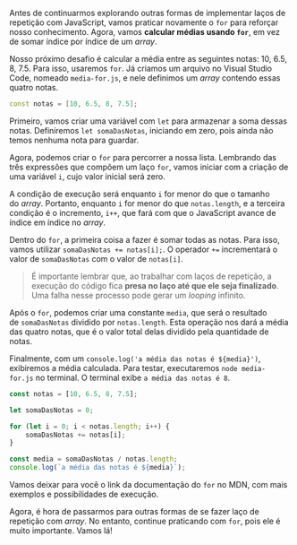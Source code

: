 Antes de continuarmos explorando outras formas de implementar laços de repetição com JavaScript, vamos praticar novamente o `for` para reforçar nosso conhecimento. Agora, vamos **calcular médias usando `for`**, em vez de somar índice por índice de um _array_.

Nosso próximo desafio é calcular a média entre as seguintes notas: 10, 6.5, 8, 7.5. Para isso, usaremos `for`. Já criamos um arquivo no Visual Studio Code, nomeado `media-for.js`, e nele definimos um _array_ contendo essas quatro notas.

```cpp
const notas = [10, 6.5, 8, 7.5];
```

Primeiro, vamos criar uma variável com `let` para armazenar a soma dessas notas. Definiremos `let somaDasNotas`, iniciando em zero, pois ainda não temos nenhuma nota para guardar.

Agora, podemos criar o `for` para percorrer a nossa lista. Lembrando das três expressões que compõem um laço `for`, vamos iniciar com a criação de uma variável `i`, cujo valor inicial será zero.

A condição de execução será enquanto `i` for menor do que o tamanho do _array_. Portanto, enquanto `i` for menor do que `notas.length`, e a terceira condição é o incremento, `i++`, que fará com que o JavaScript avance de índice em índice no _array_.

Dentro do `for`, a primeira coisa a fazer é somar todas as notas. Para isso, vamos utilizar `somaDasNotas += notas[i];`. O operador `+=` incrementará o valor de `somaDasNotas` com o valor de `notas[i]`.

> É importante lembrar que, ao trabalhar com laços de repetição, a execução do código fica **presa no laço até que ele seja finalizado**. Uma falha nesse processo pode gerar um _looping_ infinito.

Após o `for`, podemos criar uma constante `media`, que será o resultado de `somaDasNotas` dividido por `notas.length`. Esta operação nos dará a média das quatro notas, que é o valor total delas dividido pela quantidade de notas.

Finalmente, com um `console.log('a média das notas é ${media}')`, exibiremos a média calculada. Para testar, executaremos `node media-for.js` no terminal. O terminal exibe `a média das notas é 8`.

```javascript
const notas = [10, 6.5, 8, 7.5];

let somaDasNotas = 0;

for (let i = 0; i < notas.length; i++) {
    somaDasNotas += notas[i];
}

const media = somaDasNotas / notas.length;
console.log(`a média das notas é ${media}`);
```

Vamos deixar para você o link da documentação do `for` no MDN, com mais exemplos e possibilidades de execução.

Agora, é hora de passarmos para outras formas de se fazer laço de repetição com _array_. No entanto, continue praticando com `for`, pois ele é muito importante. Vamos lá!